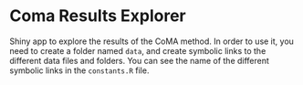 # Coma Results Explorer
Shiny app to explore the results of the CoMA method.
In order to use it, you need to create a folder named `data`, and create symbolic links to the different data files and folders. You can see the name of the different symbolic links in the `constants.R` file.
